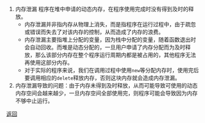1. 内存泄漏
	程序在堆中申请的动态内存，在程序使用完成时没有得到及时的释放。
	- 内存泄漏并非指内存从物理上消失，而是指程序在运行过程中，由于疏忽或错误而失去了对该内存的控制，从而造成了内存的浪费。
	- 内存泄漏主要指堆上分配的变量，因为栈中分配的变量，随着函数退出时会自动回收。而堆是动态分配的，一旦用户申请了内存分配而为及时释放，那么该部分内存在整个程序运行周期内都是被占用的，其他程序无法再使用这部分内存。
	- 对于实际的程序来说，我们在调用过程中使用`new`等分配内存时，使用完后要调用相应的`delete`释放内存，否则这块内存就会造成内存泄漏。
2. 内存泄漏导致的问题：由于内存未得到及时释放，从而可能导致可使用的动态内存空间会越来越少，一旦内存空间全部使用完，则程序可能会导致因为内存不够中止运行。

[返回](C++编译与内存相关/readme)